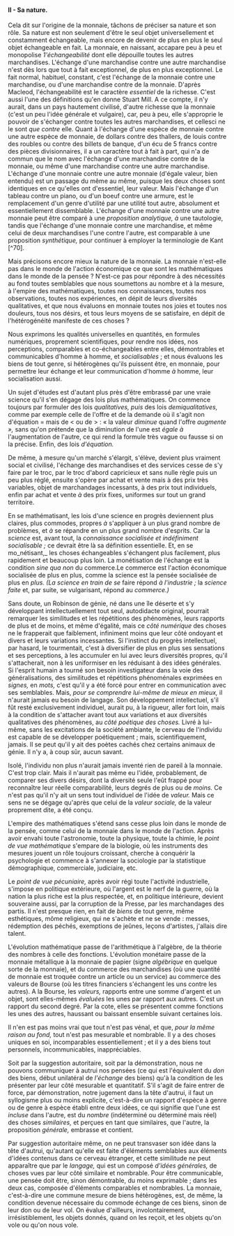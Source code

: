 #### II - Sa nature.

Cela dit sur l'origine de la monnaie, tâchons de préciser sa nature et son rôle. Sa nature est non seulement d'être le seul objet universellement et constamment échangeable, mais encore de devenir de plus en plus le seul objet échangeable en fait. La monnaie, en naissant, accapare peu à peu et monopolise _1'échangeabilité_ dont elle dépouille toutes les autres marchandises. L'échange d'une marchandise contre une autre marchandise n'est dès lors que tout à fait exceptionnel, de plus en plus exceptionnel. Le fait normal, habituel, constant, c'est l'échange de la monnaie contre une marchandise, ou d'une marchandise contre de la monnaie. D'après Macleod, l'échangeabilité est le caractère _essentiel_ de la richesse. C'est aussi l'une des définitions qu'en donne Stuart Mill. A ce compte, il n'y aurait, dans un pays hautement civilisé, d'autre richesse que la monnaie (c'est un peu l'idée générale et vulgaire), car, peu à peu, elle s'approprie le pouvoir de s'échanger contre toutes les autres marchandises, et cellesci ne le sont _que contre_ elle. Quant à l'échange d'une espèce de monnaie contre une autre espèce de monnaie, de dollars contre des thallers, de louis contre des roubles ou contre des billets de banque, d'un écu de 5 francs contre des pièces divisionnaires, il a un caractère tout à fait à part, qui n'a de commun que le nom avec l'échange d'une marchandise contre de la monnaie, ou même d'une marchandise contre une autre marchandise. L'échange d'une monnaie contre une autre monnaie (d'égale valeur, bien entendu) est un passage du même au même, puisque les deux choses sont identiques en ce qu'elles ont d'essentiel, leur valeur. Mais l'échange d'un tableau contre un piano, ou d'un boeuf contre une armure, est le remplacement d'un genre d'utilité par une utilité tout autre, absolument et essentiellement dissemblable. L'échange d'une monnaie contre une autre monnaie peut être comparé à une _proposition analytique, à_ une tautologie, tandis que l'échange d'une monnaie contre une marchandise, et même celui de deux marchandises l'une contre l'autre, est comparable à une proposition _synthétique,_ pour continuer à employer la terminologie de Kant [^70].

Mais précisons encore mieux la nature de la monnaie. La monnaie n'est-elle pas dans le monde de l'action économique ce que sont les mathématiques dans le monde de la pensée ? N'est-ce pas pour répondre à des nécessités au fond toutes semblables que nous soumettons au nombre et à la mesure, à l'empire des mathématiques, toutes nos connaissances, toutes nos observations, toutes nos expériences, en dépit de leurs diversités qualitatives, et que nous évaluons en monnaie toutes nos joies et toutes nos douleurs, tous nos désirs, et tous leurs moyens de se satisfaire, en dépit de l'hétérogénéité manifeste de ces choses ?

Nous exprimons les qualités universelles en quantités, en formules numériques, proprement scientifiques, pour rendre nos idées, nos perceptions, comparables et co-échangeables entre elles, démontrables et communicables d'homme à homme, et _socialisables_ ; et nous évaluons les biens de tout genre, si hétérogènes qu'ils puissent être, en monnaie, pour permettre leur échange et leur communication d'homme _à_ homme, leur socialisation aussi.

Un sujet d'études est d'autant plus près d'être embrassé par une vraie science qu'il s'en dégage des lois plus mathématiques. On commence toujours par formuler des lois _qualitatives, puis_ des lois _demiqualitatives,_ comme par exemple celle de l'offre et de la demande où il s'agit non d'équation = mais de < ou de > : « la valeur _diminue_ quand l'offre _augmente »,_ sans qu'on prétende que la diminution de l'une est _égale à_ l'augmentation de l'autre, ce qui rend la formule très vague ou fausse si on la précise. Enfin, des lois _d'équation._

De même, à mesure qu'un marché s'élargit, s'élève, devient plus vraiment social et civilisé, l'échange des marchandises et des services cesse de s'y faire par le troc, par le troc d'abord capricieux et sans nulle règle puis un peu plus réglé, ensuite s'opère par achat et vente mais à des prix très variables, objet de marchandages incessants, à des prix tout individuels, enfin par achat et vente _à_ des prix fixes, uniformes sur tout un grand territoire.

En se mathématisant, les lois d'une science en progrès deviennent plus claires, plus commodes, propres _à_ s'appliquer à un plus grand nombre de problèmes, et _à_ se répandre en un plus grand nombre d'esprits. Car la _science_ est, avant tout, la _connaissance socialisée et indéfiniment socialisable ;_ ce devrait être là sa définition essentielle. Et, en se mo_nétisant,_ les choses échangeables s'échangent plus facilement, plus rapidement et beaucoup plus loin. La monétisation de l'échange est la condition _sine qua non_ du commerce.Le commerce est l'action économique socialisée de plus en plus, comme la science est la pensée socialisée de plus en _plus. (La science en train de se_ faire répond _à l'industrie ;_ la _science faite_ et, par suite, se vulgarisant, répond au _commerce.)_

Sans doute, un Robinson de génie, né dans une île déserte et s'y développant intellectuellement tout seul, autodidacte original, pourrait remarquer les similitudes et les répétitions des phénomènes, leurs rapports de plus et de moins, et même d'égalité, mais ce _côté numérique_ des choses ne le frapperait que faiblement, infiniment moins que leur côté ondoyant et divers et leurs variations incessantes. Si l'instinct du progrès intellectuel, par hasard, le tourmentait, c'est à diversifier de plus en plus ses sensations et ses perceptions, à les accumuler en lui avec leurs diversités propres, qu'il s'attacherait, non à les uniformiser en les réduisant à des idées générales. Si l'esprit humain a tourné son besoin investigateur dans la voie des généralisations, des similitudes et répétitions phénoménales exprimées en _signes,_ en _mots,_ c'est qu'il y a été forcé pour entrer en communication avec ses semblables. Mais, _pour se comprendre lui-même de mieux en mieux,_ il n'aurait jamais eu besoin de langage. Son développement intellectuel, s'il fût resté exclusivement individuel, aurait pu, à la rigueur, aller fort loin, mais à la condition de s'attacher avant tout aux variations et aux diversités qualitatives des phénomènes, au _côté poétique des choses._ Livré à lui-même, sans les excitations de la société ambiante, le cerveau de l'individu est capable de se développer poétiquement ; mais, scientifiquement, jamais. Il se peut qu'il y ait des poètes cachés chez certains animaux de génie. Il n'y a, à coup sûr, aucun savant.

Isolé, l'individu non plus n'aurait jamais inventé rien de pareil à la monnaie. C'est trop clair. Mais il n'aurait pas même eu l'idée, probablement, de comparer ses divers désirs, dont la diversité seule l'eût frappé pour reconnaître leur réelle comparabilité, leurs degrés de plus ou de _moins._ Ce n'est pas qu'il n'y ait un sens tout individuel de l'idée de _valeur._ Mais ce sens ne se dégage qu'après que celui de la _valeur sociale,_ de la valeur proprement dite, a été conçu.

L'empire des mathématiques s'étend sans cesse plus loin dans le monde de la pensée, comme celui de la monnaie dans le monde de l'action. Après avoir envahi toute l'astronomie, toute la physique, toute la chimie, le _point de vue mathématique_ s'empare de la biologie, où les instruments des mesures jouent un rôle toujours croissant, cherche à conquérir la psychologie et commence à s'annexer la sociologie par la statistique démographique, commerciale, judiciaire, etc.

Le _point de vue pécuniaire,_ après avoir régi toute l'activité industrielle, s'impose en politique extérieure, où l'argent est le nerf de la guerre, où la nation la plus riche est la plus respectée, et, en politique intérieure, devient souveraine aussi, par la corruption de la Presse, par les marchandages des partis. Il n'est presque rien, en fait de _biens_ de tout genre, même esthétiques, môme religieux, qui ne s'achète et ne se vende : messes, rédemption des péchés, exemptions de jeûnes, leçons d'artistes, j'allais dire talent.

L'évolution mathématique passe de l'arithmétique à l'algèbre, de la théorie des nombres à celle des fonctions. L'évolution monétaire passe de la monnaie métallique à la monnaie de papier (signe _algébrique_ en quelque sorte de la monnaie), et du commerce des marchandises (où une quantité de monnaie est troquée contre un article ou un service) au commerce des valeurs de Bourse (où les titres financiers s'échangent les uns contre les autres). A la Bourse, les _valeurs,_ rapports entre une somme d'argent et un objet, sont elles-mêmes _évaluées_ les unes par rapport aux autres. C'est un rapport du second degré. Par la cote, elles se présentent comme fonctions les unes des autres, haussant ou baissant ensemble suivant certaines lois.

Il n'en est pas moins vrai que tout n'est pas vénal, et que, _pour la même raison au fond,_ tout n'est pas mesurable et nombrable. Il y a des choses uniques en soi, incomparables essentiellement ; et il y a des biens tout personnels, incommunicables, inappréciables.

Soit par la suggestion autoritaire, soit par la démonstration, nous ne pouvons communiquer à autrui nos pensées (ce qui est l'équivalent du _don_ des biens, début unilatéral de _l'échange_ des biens) qu'à la condition de les présenter par leur côté mesurable et quantitatif. S'il s'agit de faire entrer de force, par démonstration, notre jugement dans la tête d'autrui, il faut un syllogisme plus ou moins explicite, c'est-à-dire un rapport d'espèce à genre ou de genre à espèce établi entre deux idées, ce qui signifie que l'une est _incluse_ dans l'autre, est du _nombre_ (indéterminé ou déterminé mais réel) des choses _similaires,_ et perçues en tant que similaires, que l'autre, la proposition _générale,_ embrasse et contient.

Par suggestion autoritaire même, on ne peut transvaser son idée dans la tête d'autrui, qu'autant qu'elle est faite d'éléments semblables aux éléments d'idées contenus dans ce cerveau étranger, et cette similitude ne peut apparaître que par le _langage,_ qui est un composé _d'idées générales,_ de choses vues par leur côté similaire et nombrable. Pour être communicable, une pensée doit être, sinon démontrable, du moins exprimable ; dans les deux cas, composée d'éléments comparables et nombrables. La monnaie, c'est-à-dire une commune mesure de biens hétérogènes, est, de même, la condition devenue nécessaire du commode échange de ces biens, sinon de leur don ou de leur vol. On évalue d'ailleurs, involontairement, irrésistiblement, les objets donnés, quand on les reçoit, et les objets qu'on vole ou qu'on nous vole.
